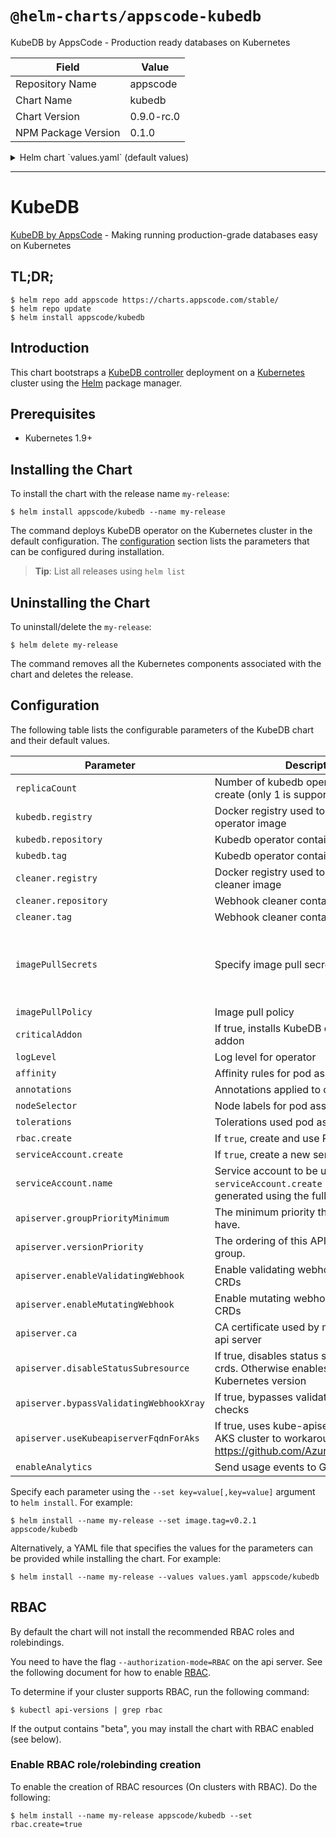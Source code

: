 # `@helm-charts/appscode-kubedb`

KubeDB by AppsCode - Production ready databases on Kubernetes

| Field               | Value      |
| ------------------- | ---------- |
| Repository Name     | appscode   |
| Chart Name          | kubedb     |
| Chart Version       | 0.9.0-rc.0 |
| NPM Package Version | 0.1.0      |

<details>

<summary>Helm chart `values.yaml` (default values)</summary>

```yaml
##
## KubeDB chart configuration
##
# Declare variables to be passed into your templates.
replicaCount: 1
# Docker registry containing Kubedb images
kubedb:
  registry: kubedb
  repository: operator
  tag: 0.9.0-rc.0
cleaner:
  registry: appscode
  repository: kubectl
  tag: v1.11
## Optionally specify an array of imagePullSecrets.
## Secrets must be manually created in the namespace.
## ref: https://kubernetes.io/docs/concepts/containers/images/#specifying-imagepullsecrets-on-a-pod
##
# imagePullSecrets:
#   - name: myRegistryKeySecretName
## Specify a imagePullPolicy
## ref: http://kubernetes.io/docs/user-guide/images/#pre-pulling-images
##
imagePullPolicy: IfNotPresent
## Installs KubeDB operator as critical addon
## https://kubernetes.io/docs/tasks/administer-cluster/guaranteed-scheduling-critical-addon-pods/
criticalAddon: false

## Log level for operator
logLevel: 3

## Annotations passed to operator pod(s).
##
annotations: {}

## Node labels for pod assignment
## Ref: https://kubernetes.io/docs/user-guide/node-selection/
##
nodeSelector:
  beta.kubernetes.io/os: linux
  beta.kubernetes.io/arch: amd64

## Tolerations for pod assignment
## Ref: https://kubernetes.io/docs/concepts/configuration/taint-and-toleration/
##
tolerations: {}

## Affinity for pod assignment
## Ref: https://kubernetes.io/docs/concepts/configuration/assign-pod-node/#affinity-and-anti-affinity
##
affinity: {}

rbac:
  # Specifies whether RBAC resources should be created
  create: true

serviceAccount:
  # Specifies whether a ServiceAccount should be created
  create: true
  # The name of the ServiceAccount to use.
  # If not set and create is true, a name is generated using the fullname template
  name:

apiserver:
  # groupPriorityMinimum is the minimum priority the group should have. Please see
  # https://github.com/kubernetes/kube-aggregator/blob/release-1.9/pkg/apis/apiregistration/v1beta1/types.go#L58-L64
  # for more information on proper values of this field.
  groupPriorityMinimum: 10000
  # versionPriority is the ordering of this API inside of the group. Please see
  # https://github.com/kubernetes/kube-aggregator/blob/release-1.9/pkg/apis/apiregistration/v1beta1/types.go#L66-L70
  # for more information on proper values of this field
  versionPriority: 15
  # enableMutatingWebhook is used to configure mutating webhook for KubeDB CRDs
  enableMutatingWebhook: true
  # enableValidatingWebhook is used to configure validating webhook for KubeDB CRDs
  enableValidatingWebhook: true
  # CA certificate used by main Kubernetes api server
  ca: not-ca-cert
  # If true, disables status sub resource for crds.
  # Otherwise, enables status sub resource for Kubernetes version >= 1.11 and disables for other versions.
  disableStatusSubresource: false
  # If true, bypasses validating webhook xray checks
  bypassValidatingWebhookXray: false
  # If true, uses kube-apiserver FQDN for AKS cluster to workaround https://github.com/Azure/AKS/issues/522 (default true)
  useKubeapiserverFqdnForAks: true

# Send usage events to Google Analytics
enableAnalytics: true
```

</details>

---

# KubeDB

[KubeDB by AppsCode](https://github.com/kubedb/cli) - Making running production-grade databases easy on Kubernetes

## TL;DR;

```console
$ helm repo add appscode https://charts.appscode.com/stable/
$ helm repo update
$ helm install appscode/kubedb
```

## Introduction

This chart bootstraps a [KubeDB controller](https://github.com/kubedb/cli) deployment on a [Kubernetes](http://kubernetes.io) cluster using the [Helm](https://helm.sh) package manager.

## Prerequisites

- Kubernetes 1.9+

## Installing the Chart

To install the chart with the release name `my-release`:

```console
$ helm install appscode/kubedb --name my-release
```

The command deploys KubeDB operator on the Kubernetes cluster in the default configuration. The [configuration](#configuration) section lists the parameters that can be configured during installation.

> **Tip**: List all releases using `helm list`

## Uninstalling the Chart

To uninstall/delete the `my-release`:

```console
$ helm delete my-release
```

The command removes all the Kubernetes components associated with the chart and deletes the release.

## Configuration

The following table lists the configurable parameters of the KubeDB chart and their default values.

| Parameter                               | Description                                                                                                                   | Default                                                  |
| --------------------------------------- | ----------------------------------------------------------------------------------------------------------------------------- | -------------------------------------------------------- |
| `replicaCount`                          | Number of kubedb operator replicas to create (only 1 is supported)                                                            | `1`                                                      |
| `kubedb.registry`                       | Docker registry used to pull Kubedb operator image                                                                            | `kubedb`                                                 |
| `kubedb.repository`                     | Kubedb operator container image                                                                                               | `operator`                                               |
| `kubedb.tag`                            | Kubedb operator container image tag                                                                                           | `0.9.0-rc.0`                                             |
| `cleaner.registry`                      | Docker registry used to pull Webhook cleaner image                                                                            | `appscode`                                               |
| `cleaner.repository`                    | Webhook cleaner container image                                                                                               | `kubectl`                                                |
| `cleaner.tag`                           | Webhook cleaner container image tag                                                                                           | `v1.11`                                                  |
| `imagePullSecrets`                      | Specify image pull secrets                                                                                                    | `nil` (does not add image pull secrets to deployed pods) |
| `imagePullPolicy`                       | Image pull policy                                                                                                             | `IfNotPresent`                                           |
| `criticalAddon`                         | If true, installs KubeDB operator as critical addon                                                                           | `false`                                                  |
| `logLevel`                              | Log level for operator                                                                                                        | `3`                                                      |
| `affinity`                              | Affinity rules for pod assignment                                                                                             | `{}`                                                     |
| `annotations`                           | Annotations applied to operator pod(s)                                                                                        | `{}`                                                     |
| `nodeSelector`                          | Node labels for pod assignment                                                                                                | `{}`                                                     |
| `tolerations`                           | Tolerations used pod assignment                                                                                               | `{}`                                                     |
| `rbac.create`                           | If `true`, create and use RBAC resources                                                                                      | `true`                                                   |
| `serviceAccount.create`                 | If `true`, create a new service account                                                                                       | `true`                                                   |
| `serviceAccount.name`                   | Service account to be used. If not set and `serviceAccount.create` is `true`, a name is generated using the fullname template | ``                                                       |
| `apiserver.groupPriorityMinimum`        | The minimum priority the group should have.                                                                                   | 10000                                                    |
| `apiserver.versionPriority`             | The ordering of this API inside of the group.                                                                                 | 15                                                       |
| `apiserver.enableValidatingWebhook`     | Enable validating webhooks for KubeDB CRDs                                                                                    | `true`                                                   |
| `apiserver.enableMutatingWebhook`       | Enable mutating webhooks for KubeDB CRDs                                                                                      | `true`                                                   |
| `apiserver.ca`                          | CA certificate used by main Kubernetes api server                                                                             | `not-ca-cert`                                            |
| `apiserver.disableStatusSubresource`    | If true, disables status sub resource for crds. Otherwise enables based on Kubernetes version                                 | `false`                                                  |
| `apiserver.bypassValidatingWebhookXray` | If true, bypasses validating webhook xray checks                                                                              | `false`                                                  |
| `apiserver.useKubeapiserverFqdnForAks`  | If true, uses kube-apiserver FQDN for AKS cluster to workaround https://github.com/Azure/AKS/issues/522                       | `true`                                                   |
| `enableAnalytics`                       | Send usage events to Google Analytics                                                                                         | `true`                                                   |

Specify each parameter using the `--set key=value[,key=value]` argument to `helm install`. For example:

```console
$ helm install --name my-release --set image.tag=v0.2.1 appscode/kubedb
```

Alternatively, a YAML file that specifies the values for the parameters can be provided while
installing the chart. For example:

```console
$ helm install --name my-release --values values.yaml appscode/kubedb
```

## RBAC

By default the chart will not install the recommended RBAC roles and rolebindings.

You need to have the flag `--authorization-mode=RBAC` on the api server. See the following document for how to enable [RBAC](https://kubernetes.io/docs/admin/authorization/rbac/).

To determine if your cluster supports RBAC, run the following command:

```console
$ kubectl api-versions | grep rbac
```

If the output contains "beta", you may install the chart with RBAC enabled (see below).

### Enable RBAC role/rolebinding creation

To enable the creation of RBAC resources (On clusters with RBAC). Do the following:

```console
$ helm install --name my-release appscode/kubedb --set rbac.create=true
```
